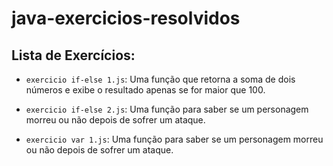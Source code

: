 # java-exercicios-resolvidos

## Lista de Exercícios:

- `exercicio if-else 1.js`: Uma função que retorna a soma de dois números e exibe o resultado apenas se for maior que 100.

- `exercicio if-else 2.js`: Uma função para saber se um personagem morreu ou não depois de sofrer um ataque.

- `exercicio var 1.js`: Uma função para saber se um personagem morreu ou não depois de sofrer um ataque.


